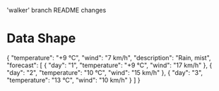 'walker' branch README
changes

# Data Shape

{
    "temperature": "+9 °C",
    "wind": "7 km/h",
    "description": "Rain, mist",
    "forecast": [
        {
            "day": "1",
            "temperature": "+9 °C",
            "wind": "17 km/h"
        },
        {
            "day": "2",
            "temperature": "10 °C",
            "wind": "15 km/h"
        },
        {
            "day": "3",
            "temperature": "13 °C",
            "wind": "10 km/h"
        }
    ]
}